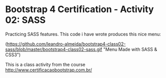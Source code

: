 # Bootstrap 4 Certification - Activity 02: SASS
Practicing SASS features. This code i have wrote produces this nice menu:

(https://github.com/leandro-almeida/bootstrap4-class02-sass/blob/master/bootstrap4-class02-sass.gif "Menu Made with SASS & CSS3")

This is a class activity from the course http://www.certificacaobootstrap.com.br/
